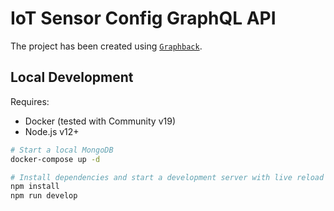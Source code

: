 # IoT Sensor Config GraphQL API

The project has been created using [`Graphback`](https://graphback.dev/).

## Local Development

Requires:

* Docker (tested with Community v19)
* Node.js v12+

```bash
# Start a local MongoDB
docker-compose up -d

# Install dependencies and start a development server with live reload
npm install
npm run develop
```
